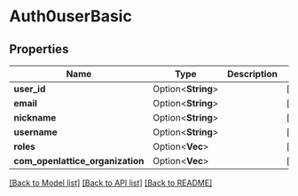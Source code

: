 # Auth0userBasic

## Properties

Name | Type | Description | Notes
------------ | ------------- | ------------- | -------------
**user_id** | Option<**String**> |  | [optional]
**email** | Option<**String**> |  | [optional]
**nickname** | Option<**String**> |  | [optional]
**username** | Option<**String**> |  | [optional]
**roles** | Option<**Vec<String>**> |  | [optional]
**com_openlattice_organization** | Option<**Vec<String>**> |  | [optional]

[[Back to Model list]](../README.md#documentation-for-models) [[Back to API list]](../README.md#documentation-for-api-endpoints) [[Back to README]](../README.md)


